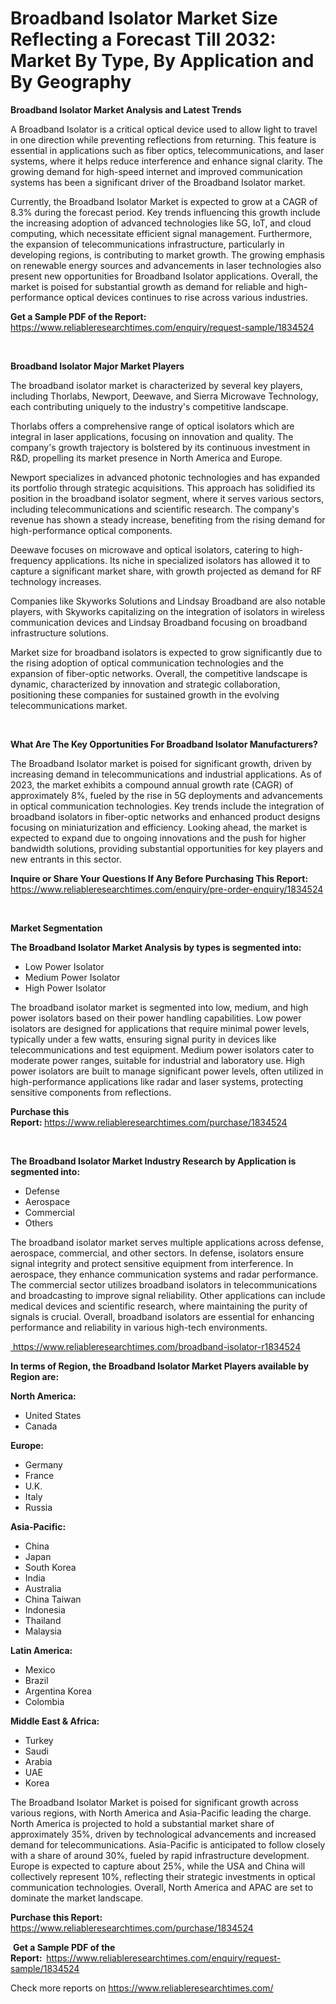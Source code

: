 <p><h1>Broadband Isolator Market Size Reflecting a Forecast Till 2032: Market By Type, By Application and By Geography</h1></p><p><strong>Broadband Isolator Market Analysis and Latest Trends</strong></p>
<p><p>A Broadband Isolator is a critical optical device used to allow light to travel in one direction while preventing reflections from returning. This feature is essential in applications such as fiber optics, telecommunications, and laser systems, where it helps reduce interference and enhance signal clarity. The growing demand for high-speed internet and improved communication systems has been a significant driver of the Broadband Isolator market.</p><p>Currently, the Broadband Isolator Market is expected to grow at a CAGR of 8.3% during the forecast period. Key trends influencing this growth include the increasing adoption of advanced technologies like 5G, IoT, and cloud computing, which necessitate efficient signal management. Furthermore, the expansion of telecommunications infrastructure, particularly in developing regions, is contributing to market growth. The growing emphasis on renewable energy sources and advancements in laser technologies also present new opportunities for Broadband Isolator applications. Overall, the market is poised for substantial growth as demand for reliable and high-performance optical devices continues to rise across various industries.</p></p>
<p><strong>Get a Sample PDF of the Report:&nbsp;</strong> <a href="https://www.reliableresearchtimes.com/enquiry/request-sample/1834524?utm_campaign=3219&utm_medium=2&utm_source=Github&utm_content=ia&utm_term=11042025&utm_id=broadband-isolator">https://www.reliableresearchtimes.com/enquiry/request-sample/1834524</a></p>
<p>&nbsp;</p>
<p><strong>Broadband Isolator Major Market Players</strong></p>
<p><p>The broadband isolator market is characterized by several key players, including Thorlabs, Newport, Deewave, and Sierra Microwave Technology, each contributing uniquely to the industry's competitive landscape. </p><p>Thorlabs offers a comprehensive range of optical isolators which are integral in laser applications, focusing on innovation and quality. The company's growth trajectory is bolstered by its continuous investment in R&D, propelling its market presence in North America and Europe.</p><p>Newport specializes in advanced photonic technologies and has expanded its portfolio through strategic acquisitions. This approach has solidified its position in the broadband isolator segment, where it serves various sectors, including telecommunications and scientific research. The company's revenue has shown a steady increase, benefiting from the rising demand for high-performance optical components.</p><p>Deewave focuses on microwave and optical isolators, catering to high-frequency applications. Its niche in specialized isolators has allowed it to capture a significant market share, with growth projected as demand for RF technology increases.</p><p>Companies like Skyworks Solutions and Lindsay Broadband are also notable players, with Skyworks capitalizing on the integration of isolators in wireless communication devices and Lindsay Broadband focusing on broadband infrastructure solutions. </p><p>Market size for broadband isolators is expected to grow significantly due to the rising adoption of optical communication technologies and the expansion of fiber-optic networks. Overall, the competitive landscape is dynamic, characterized by innovation and strategic collaboration, positioning these companies for sustained growth in the evolving telecommunications market.</p></p>
<p>&nbsp;</p>
<p><strong>What Are The Key Opportunities For Broadband Isolator Manufacturers?</strong></p>
<p><p>The Broadband Isolator market is poised for significant growth, driven by increasing demand in telecommunications and industrial applications. As of 2023, the market exhibits a compound annual growth rate (CAGR) of approximately 8%, fueled by the rise in 5G deployments and advancements in optical communication technologies. Key trends include the integration of broadband isolators in fiber-optic networks and enhanced product designs focusing on miniaturization and efficiency. Looking ahead, the market is expected to expand due to ongoing innovations and the push for higher bandwidth solutions, providing substantial opportunities for key players and new entrants in this sector.</p></p>
<p><strong>Inquire or Share Your Questions If Any Before Purchasing This Report:</strong> <a href="https://www.reliableresearchtimes.com/enquiry/pre-order-enquiry/1834524?utm_campaign=3219&utm_medium=2&utm_source=Github&utm_content=ia&utm_term=11042025&utm_id=broadband-isolator">https://www.reliableresearchtimes.com/enquiry/pre-order-enquiry/1834524</a></p>
<p>&nbsp;</p>
<p><strong>Market Segmentation</strong></p>
<p><strong>The Broadband Isolator Market Analysis by types is segmented into:</strong></p>
<p><ul><li>Low Power Isolator</li><li>Medium Power Isolator</li><li>High Power Isolator</li></ul></p>
<p><p>The broadband isolator market is segmented into low, medium, and high power isolators based on their power handling capabilities. Low power isolators are designed for applications that require minimal power levels, typically under a few watts, ensuring signal purity in devices like telecommunications and test equipment. Medium power isolators cater to moderate power ranges, suitable for industrial and laboratory use. High power isolators are built to manage significant power levels, often utilized in high-performance applications like radar and laser systems, protecting sensitive components from reflections.</p></p>
<p><strong>Purchase this Report:&nbsp;</strong><a href="https://www.reliableresearchtimes.com/purchase/1834524?utm_campaign=3219&utm_medium=2&utm_source=Github&utm_content=ia&utm_term=11042025&utm_id=broadband-isolator">https://www.reliableresearchtimes.com/purchase/1834524</a></p>
<p>&nbsp;</p>
<p><strong>The Broadband Isolator Market Industry Research by Application is segmented into:</strong></p>
<p><ul><li>Defense</li><li>Aerospace</li><li>Commercial</li><li>Others</li></ul></p>
<p><p>The broadband isolator market serves multiple applications across defense, aerospace, commercial, and other sectors. In defense, isolators ensure signal integrity and protect sensitive equipment from interference. In aerospace, they enhance communication systems and radar performance. The commercial sector utilizes broadband isolators in telecommunications and broadcasting to improve signal reliability. Other applications can include medical devices and scientific research, where maintaining the purity of signals is crucial. Overall, broadband isolators are essential for enhancing performance and reliability in various high-tech environments.</p></p>
<p><a href="https://www.reliableresearchtimes.com/broadband-isolator-r1834524?utm_campaign=3219&utm_medium=2&utm_source=Github&utm_content=ia&utm_term=11042025&utm_id=broadband-isolator">&nbsp;https://www.reliableresearchtimes.com/broadband-isolator-r1834524</a></p>
<p><strong>In terms of Region, the Broadband Isolator Market Players available by Region are:</strong></p>
<p>
    <p> <strong> North America: </strong>
        <ul>
            <li>United States</li>
            <li>Canada</li>
        </ul>
        </p> 
    <p> <strong> Europe: </strong>
        <ul>
            <li>Germany</li>
            <li>France</li>
            <li>U.K.</li>
            <li>Italy</li>
            <li>Russia</li>
        </ul>
        </p> 
    <p> <strong> Asia-Pacific: </strong>
        <ul>
            <li>China</li>
            <li>Japan</li>
            <li>South Korea</li>
            <li>India</li>
            <li>Australia</li>
            <li>China Taiwan</li>
            <li>Indonesia</li>
            <li>Thailand</li>
            <li>Malaysia</li>
        </ul>
        </p> 
    <p> <strong> Latin America: </strong>
        <ul>
            <li>Mexico</li>
            <li>Brazil</li>
            <li>Argentina Korea</li>
            <li>Colombia</li>
        </ul>
        </p> 
    <p> <strong> Middle East & Africa: </strong>
        <ul>
            <li>Turkey</li>
            <li>Saudi</li>
            <li>Arabia</li>
            <li>UAE</li>
            <li>Korea</li>
        </ul>
    </p>
    </p>
<p><p>The Broadband Isolator Market is poised for significant growth across various regions, with North America and Asia-Pacific leading the charge. North America is projected to hold a substantial market share of approximately 35%, driven by technological advancements and increased demand for telecommunications. Asia-Pacific is anticipated to follow closely with a share of around 30%, fueled by rapid infrastructure development. Europe is expected to capture about 25%, while the USA and China will collectively represent 10%, reflecting their strategic investments in optical communication technologies. Overall, North America and APAC are set to dominate the market landscape.</p></p>
<p><strong>Purchase this Report: </strong><a href="https://www.reliableresearchtimes.com/purchase/1834524?utm_campaign=3219&utm_medium=2&utm_source=Github&utm_content=ia&utm_term=11042025&utm_id=broadband-isolator">https://www.reliableresearchtimes.com/purchase/1834524</a></p>
<p>&nbsp;<strong>Get a Sample PDF of the Report:&nbsp;&nbsp;</strong><a href="https://www.reliableresearchtimes.com/enquiry/request-sample/1834524?utm_campaign=3219&utm_medium=2&utm_source=Github&utm_content=ia&utm_term=11042025&utm_id=broadband-isolator">https://www.reliableresearchtimes.com/enquiry/request-sample/1834524</a></p>
<p><strong></strong></p>
<p>Check more reports on <a href="https://www.reliableresearchtimes.com/?utm_campaign=3219&utm_medium=2&utm_source=Github&utm_content=ia&utm_term=11042025&utm_id=broadband-isolator">https://www.reliableresearchtimes.com/</a></p>